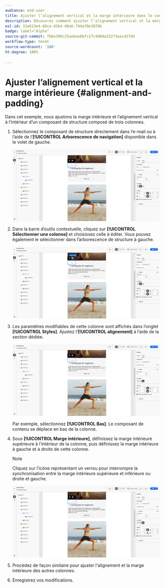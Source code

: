 ```yaml
---
audience: end-user
title: Ajuster l’alignement vertical et la marge intérieure dans le concepteur d’e-mail
description: Découvrez comment ajuster l’alignement vertical et la marge intérieure.
exl-id: 32e613e4-60ce-43b4-90a6-794af0e3976b
badge: label="Alpha"
source-git-commit: fb6e389c25aebae8bfc17c4d88e33273aac427dd
workflow-type: tm+mt
source-wordcount: '166'
ht-degree: 100%

---
```



# Ajuster l’alignement vertical et la marge intérieure {#alignment-and-padding}

Dans cet exemple, nous ajustons la marge intérieure et l’alignement vertical à l’intérieur d’un composant de structure composé de trois colonnes.

1. Sélectionnez le composant de structure directement dans l’e-mail ou à l’aide de l’**[!UICONTROL Arborescence de navigation]** disponible dans le volet de gauche.

   ![](assets/alignment_1.png)

1. Dans la barre d’outils contextuelle, cliquez sur **[!UICONTROL Sélectionner une colonne]** et choisissez celle à éditer. Vous pouvez également le sélectionner dans l’arborescence de structure à gauche.

   ![](assets/alignment_2.png)

1. Les paramètres modifiables de cette colonne sont affichés dans l’onglet **[!UICONTROL Styles]**. Ajustez l’**[!UICONTROL alignement]** à l’aide de la section dédiée.

   ![](assets/alignment_3.png)

   Par exemple, sélectionnez **[!UICONTROL Bas]**. Le composant de contenu se déplace en bas de la colonne.

1. Sous **[!UICONTROL Marge intérieure]**, définissez la marge intérieure supérieure à l’intérieur de la colonne, puis définissez la marge intérieure à gauche et à droite de cette colonne.

   >[!NOTE]
   >
   >Cliquez sur l’icône représentant un verrou pour interrompre la synchronisation entre la marge intérieure supérieure et inférieure ou droite et gauche.

   ![](assets/alignment_4.png)

1. Procédez de façon similaire pour ajuster l&#39;alignement et la marge intérieure des autres colonnes.

1. Enregistrez vos modifications.
